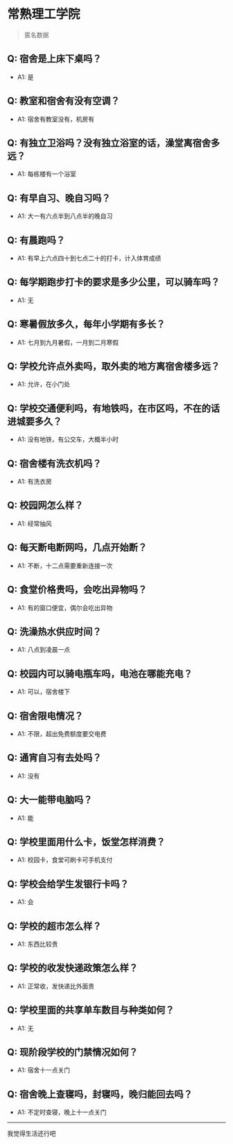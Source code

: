 # 常熟理工学院
> 匿名数据
## Q: 宿舍是上床下桌吗？
- A1: 是
## Q: 教室和宿舍有没有空调？
- A1: 宿舍有教室没有，机房有
## Q: 有独立卫浴吗？没有独立浴室的话，澡堂离宿舍多远？
- A1: 每栋楼有一个浴室
## Q: 有早自习、晚自习吗？
- A1: 大一有六点半到八点半的晚自习
## Q: 有晨跑吗？
- A1: 有早上六点四十到七点二十的打卡，计入体育成绩
## Q: 每学期跑步打卡的要求是多少公里，可以骑车吗？
- A1: 无
## Q: 寒暑假放多久，每年小学期有多长？
- A1: 七月到九月暑假，一月到二月寒假
## Q: 学校允许点外卖吗，取外卖的地方离宿舍楼多远？
- A1: 允许，在小门处
## Q: 学校交通便利吗，有地铁吗，在市区吗，不在的话进城要多久？
- A1: 没有地铁，有公交车，大概半小时
## Q: 宿舍楼有洗衣机吗？
- A1: 有洗衣房
## Q: 校园网怎么样？
- A1: 经常抽风
## Q: 每天断电断网吗，几点开始断？
- A1: 不断，十二点需要重新连接一次
## Q: 食堂价格贵吗，会吃出异物吗？
- A1: 有的窗口便宜，偶尔会吃出异物
## Q: 洗澡热水供应时间？
- A1: 八点到凌晨一点
## Q: 校园内可以骑电瓶车吗，电池在哪能充电？
- A1: 可以，宿舍楼下
## Q: 宿舍限电情况？
- A1: 不限，超出免费额度要交电费
## Q: 通宵自习有去处吗？
- A1: 没有
## Q: 大一能带电脑吗？
- A1: 能
## Q: 学校里面用什么卡，饭堂怎样消费？
- A1: 校园卡，食堂可刷卡可手机支付
## Q: 学校会给学生发银行卡吗？
- A1: 会
## Q: 学校的超市怎么样？
- A1: 东西比较贵
## Q: 学校的收发快递政策怎么样？
- A1: 正常收，发快递比外面贵
## Q: 学校里面的共享单车数目与种类如何？
- A1: 无
## Q: 现阶段学校的门禁情况如何？
- A1: 宿舍十一点关门
## Q: 宿舍晚上查寝吗，封寝吗，晚归能回去吗？
- A1: 不定时查寝，晚上十一点关门
***
我觉得生活还行吧